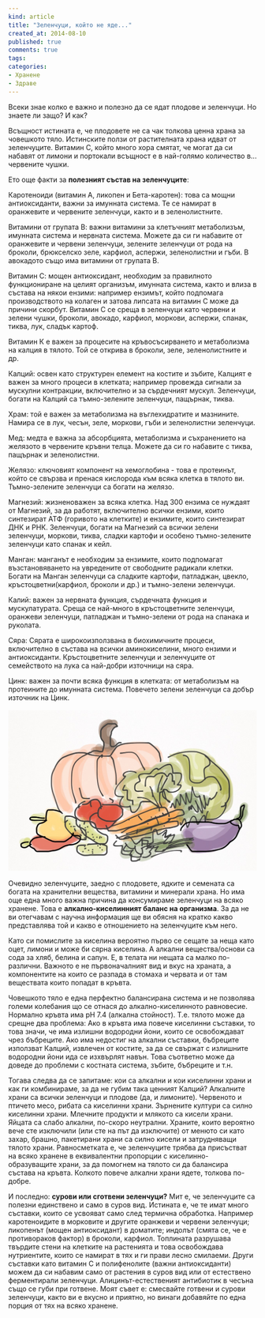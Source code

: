 ```yaml
---
kind: article
title: "Зеленчуци, който не яде..."
created_at: 2014-08-10 
published: true
comments: true
tags:
categories:
- Хранене
- Здраве
--- 
```

Всеки знае колко е важно и полезно да се ядат плодове и зеленчуци. Но знаете ли защо? И как?

Всъщност истината е, че плодовете не са чак толкова ценна храна за човешкото тяло. Истинските ползи от растителната храна идват от зеленчуците. Витамин С, който много хора смятат, че могат да си набавят от лимони и портокали всъщност е в най-голямо количество в... червените чушки.

Ето още факти за **полезният състав на зеленчуците**:

Каротеноиди (витамин А, ликопен и Бета-каротен): това са мощни антиоксиданти, важни за имунната система. Те се намират в оранжевите и червените зеленчуци, както и в зеленолистните. 

Витамини от групата В: важни витамини за клетъчният метаболизъм, имунната система и нервната система. Можете да си ги набавите от оранжевите и червени зеленчуци, зелените зеленчуци от рода на броколи, брюкселско зеле, карфиол, аспержи, зеленолистни и гъби. В авокадото също има витамини от групата В.

Витамин С: мощен антиоксидант, необходим за правилното функциониране на целият организъм, имунната система, както и влиза в състава на някои ензими: например ензимът, който подпомага производството на колаген и затова липсата на витамин С може да причини скорбут. Витамин С се среща в зеленчуци като червени и зелени чушки, броколи, авокадо, карфиол, моркови, аспержи, спанак, тиква, лук, сладък картоф.

Витамин К е важен за процесите на кръвосъсирването и метаболизма на калция в тялото. Той се открива в броколи, зеле, зеленолистните и др.

Калций: освен като структурен елемент на костите и зъбите, Калцият е важен за много процеси в клетката; например провежда сигнали за мускулни контракции, включително и за сърдечният мускул. Зеленчуци, богати на Калций са тъмно-зелените зеленчуци, пащърнак, тиква.

Храм: той е важен за метаболизма на въглехидратите и мазнините. Намира се в лук, чесън, зеле, моркови, гъби и зеленолистни зеленчуци. 

Мед: медта е важна за абсорбцията, метаболизма и съхранението на желязото в червените кръвни телца. Можете да си го набавите с тиква, пащърнак и зеленолистни.

Желязо: ключовият компонент на хемоглобина - това е протеинът, който се свързва и пренася кислорода към всяка клетка в тялото ви. Тъмно-зелените зеленчуци са богати на желязо.

Магнезий: жизненоважен за всяка клетка. Над 300 ензима се нуждаят от Магнезий, за да работят, включително всички ензими, които синтезират АТФ (горивото на клетките) и ензимите, които синтезират ДНК и РНК. Зеленчуци, богати на Магнезий са всички зелени зеленчуци, моркови, тиква, сладки картофи и особено тъмно-зелените зеленчуци като спанак и кейл.

Манган: манганът е необходим за ензимите, които подпомагат възстановяването на увредените от свободните радикали клетки. Богати на Манган зеленчуци са сладките картофи, патладжан, цвекло, кръстоцветни(карфиол, броколи и др.) и тъмно-зелени зеленчуци.

Калий: важен за нервната функция, сърдечната функция и мускулатурата. Среща се най-много в кръстоцветните зеленчуци, оранжеви зеленчуци, патладжан и тъмно-зелени от рода на спанака и руколата.

Сяра: Сярата е широкоизползвана в биохимичните процеси, включително в състава на всички аминокиселини, много ензими и антиоксиданти. Кръстоцветните зеленчуци и зеленчуците от семейството на лука са най-добри източници на сяра.

Цинк: важен за почти всяка функция в клетката: от метаболизъм на протеините до имунната система. Повечето зелени зеленчуци са добър източник на Цинк.<br /><br />
![Зеленчуци](/images/posts/Veggies.jpg)

Очевидно зеленчуците, заедно с плодовете, ядките и семената са богата на хранителни вещества, витамини и минерали храна. Но има още една много важна причина да консумираме зеленчуци на всяко хранене. Това е  **алкално-киселинният баланс на организма**. За да не ви отегчавам с научна информация ще ви обясня на кратко какво представлява той и какво е отношението на зеленчуците към него.

Като си помислите за киселина вероятно първо се сещате за неща като оцет, лимони и може би сярна киселина. А алкални вещества/основи са сода за хляб, белина и сапун. Е, в телата ни нещата са малко по-различни. Важното е не първоначалният вид и вкус на храната, а компонентите на които се разпада в стомаха и червата и от там веществата които попадат в кръвта.

Човешкото тяло е една перфектно балансирана система и не позволява големи колебания що се отнася до алкално-киселинното равновесие. Нормално кръвта има pH 7.4 (алкална стойност). Т.е. тялото може да срещне два проблема: Ако в кръвта има повече киселинни съставки, то това значи, че има излишни водородни йони, които се освобождават чрез бъбреците. Ако има недостиг на алкални съставки, бъбреците използват Калций, извлечен от костите, за да се свържат с излишните водородни йони ида се изхвърлят навън. Това съответно може да доведе до проблеми с костната система, зъбите, бъбреците и т.н.

Тогава следва да се запитаме: кои са алкални и кои киселинни храни и как ги комбинираме, за да не губим така ценният Калций?
Алкалните храни са всички зеленчуци и плодове (да, и лимоните).
Червеното и птичето месо, рибата са киселинни храни.
Зърнените култури са силно киселинни храни.
Млечните продукти и млякото са кисели храни.
Яйцата са слабо алкални, по-скоро неутрални.
Храните, които вероятно вече сте изключили (или сте на път да изключите) от менюто си като захар, брашно, пакетирани храни са силно кисели и затрудняващи тялото храни.
Равносметката е, че зеленчуците трябва да присъстват на всяко хранене в еквивалентни пропорции с киселинно-образуващите храни, за да помогнем на тялото си да балансира състава на кръвта. Колкото повече алкални храни ядете, толкова по-добре.

И последно: **сурови или сготвени зеленчуци?** Мит е, че зеленчуците са полезни единствено и само в суров вид. Истината е, че те имат много съставки, които се усвояват само след термична обработка. Например каротеноидите в морковите и другите оранжеви и червени зеленчуци; ликопенът (мощен антиоксидант) в доматите; индолът (смята се, че е противораков фактор) в броколи, карфиол. Топлината разрушава твърдите стени на клетките на растенията и това освобождава нутриентите, които се намират в тях и ги прави лесно смилаеми. Други съставки като витамин С и полифенолите (важни антиоксиданти) можем да си набавим само от растения в суров вид или от естествено ферментирали зеленчуци. Алицинът-естественият антибиотик в чесъна също се губи при готвене. Моят съвет е: смесвайте готвени и сурови зеленчуци, както ви е вкусно и приятно, но винаги добавяйте по една порция от тях на всяко хранене.